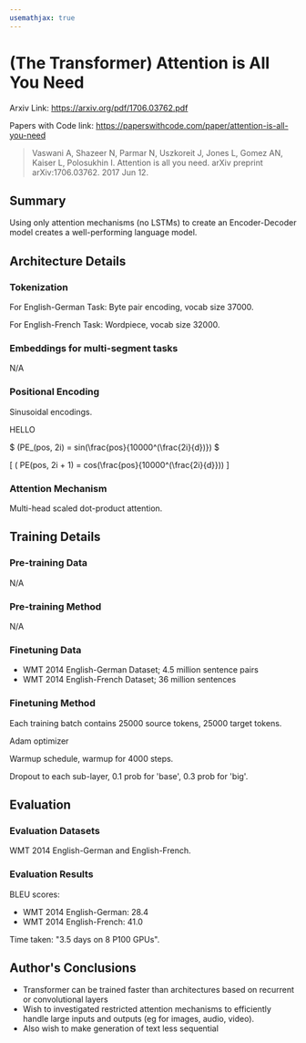 ```yaml
---
usemathjax: true
---
```


# (The Transformer) Attention is All You Need

Arxiv Link: https://arxiv.org/pdf/1706.03762.pdf

Papers with Code link: https://paperswithcode.com/paper/attention-is-all-you-need

> Vaswani A, Shazeer N, Parmar N, Uszkoreit J, Jones L, Gomez AN, Kaiser L, Polosukhin I. Attention is all you need. arXiv preprint arXiv:1706.03762. 2017 Jun 12.

## Summary

Using only attention mechanisms (no LSTMs) to create an Encoder-Decoder model creates a well-performing language model.

## Architecture Details

### Tokenization

For English-German Task:
Byte pair encoding, vocab size 37000.

For English-French Task:
Wordpiece, vocab size 32000.

### Embeddings for multi-segment tasks

N/A

### Positional Encoding

Sinusoidal encodings.

HELLO

$ (PE_(pos, 2i) = sin(\frac{pos}{10000^(\frac{2i}{d})}) $

\[ ( PE(pos, 2i + 1) = cos(\frac{pos}{10000^(\frac{2i}{d}})) \]

### Attention Mechanism

Multi-head scaled dot-product attention.

## Training Details

### Pre-training Data

N/A

### Pre-training Method

N/A

### Finetuning Data

* WMT 2014 English-German Dataset; 4.5 million sentence pairs
* WMT 2014 English-French Dataset; 36 million sentences

### Finetuning Method

Each training batch contains 25000 source tokens, 25000 target tokens.

Adam optimizer

Warmup schedule, warmup for 4000 steps.

Dropout to each sub-layer, 0.1 prob for 'base', 0.3 prob for 'big'.

## Evaluation

### Evaluation Datasets

WMT 2014 English-German and English-French.

### Evaluation Results

BLEU scores:

* WMT 2014 English-German: 28.4
* WMT 2014 English-French: 41.0

Time taken: "3.5 days on 8 P100 GPUs".

## Author's Conclusions

* Transformer can be trained faster than architectures based on recurrent or convolutional layers
* Wish to investigated restricted attention mechanisms to efficiently handle large inputs and outputs (eg for images, audio, video).
* Also wish to make generation of text less sequential
